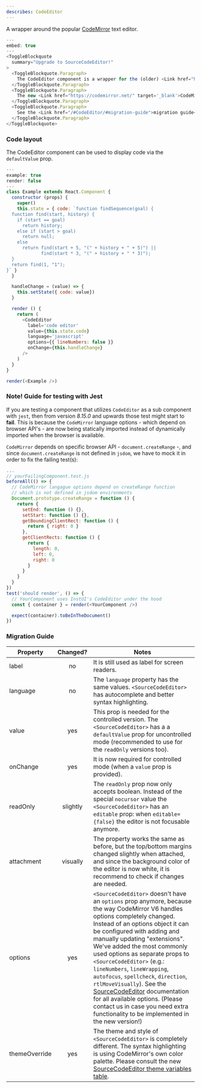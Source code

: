 ```yaml
---
describes: CodeEditor
---
```


A wrapper around the popular [CodeMirror](https://codemirror.net/5/index.html) text editor.

```javascript
---
embed: true
---
<ToggleBlockquote
  summary="Upgrade to SourceCodeEditor!"
>
  <ToggleBlockquote.Paragraph>
    The CodeEditor component is a wrapper for the (older) <Link href="https://codemirror.net/5/index.html" target='_blank'>CodeMirror version 5</Link>.
  </ToggleBlockquote.Paragraph>
  <ToggleBlockquote.Paragraph>
    The new <Link href="https://codemirror.net/" target='_blank'>CodeMirror version 6</Link> is not 100% compatible with V5, so we've made a new wrapper component for it named <Link href="/#SourceCodeEditor">SourceCodeEditor</Link>.
  </ToggleBlockquote.Paragraph>
  <ToggleBlockquote.Paragraph>
    See the <Link href="/#CodeEditor/#migration-guide">migration guide</Link> at the bottom of this page.
  </ToggleBlockquote.Paragraph>
</ToggleBlockquote>
```

### Code layout

The CodeEditor component can be used to display code via the `defaultValue` prop.

```js
---
example: true
render: false
---
class Example extends React.Component {
  constructor (props) {
    super()
    this.state = { code: `function findSequence(goal) {
  function find(start, history) {
    if (start == goal)
      return history;
    else if (start > goal)
      return null;
    else
      return find(start + 5, "(" + history + " + 5)") ||
             find(start * 3, "(" + history + " * 3)");
  }
  return find(1, "1");
}` }
  }

  handleChange = (value) => {
    this.setState({ code: value})
  }

  render () {
    return (
      <CodeEditor
        label='code editor'
        value={this.state.code}
        language='javascript'
        options={{ lineNumbers: false }}
        onChange={this.handleChange}
      />
    )
  }
}

render(<Example />)
```

### Note! Guide for testing with Jest

If you are testing a component that utilizes `CodeEditor` as a sub component with `jest`, then from version _8.15.0_ and upwards those test might start to **fail**. This is because the `CodeMirror` language options - which depend on browser API's - are now being statically imported instead of dynamically imported when the browser is available.

`CodeMirror` depends on specific browser API - `document.createRange` -, and since `document.createRange` is not defined in `jsdom`, we have to mock it in order to fix the failing test(s):

```js
...
// yourFailingComponent.test.js
beforeAll(() => {
  // CodeMirror langague options depend on createRange function
  // which is not defined in jsdom environments
  Document.prototype.createRange = function () {
    return {
      setEnd: function () {},
      setStart: function () {},
      getBoundingClientRect: function () {
        return { right: 0 }
      },
      getClientRects: function () {
        return {
          length: 0,
          left: 0,
          right: 0
        }
      }
    }
  }
})
test('should render', () => {
  // YourComponent uses InstUI's CodeEditor under the hood
  const { container } = render(<YourComponent />)

  expect(container).toBeInTheDocument()
})
```

### Migration Guide

| Property      | Changed? | Notes                                                                                                                                                                                                                                                                                                                                                                                                                                                                                                                                                                                                          |
| ------------- | :------: | -------------------------------------------------------------------------------------------------------------------------------------------------------------------------------------------------------------------------------------------------------------------------------------------------------------------------------------------------------------------------------------------------------------------------------------------------------------------------------------------------------------------------------------------------------------------------------------------------------------- |
| label         |    no    | It is still used as label for screen readers.                                                                                                                                                                                                                                                                                                                                                                                                                                                                                                                                                                  |
| language      |    no    | The `language` property has the same values. `<SourceCodeEditor>` has autocomplete and better syntax highlighting.                                                                                                                                                                                                                                                                                                                                                                                                                                                                                             |
| value         |   yes    | This prop is needed for the controlled version. The `<SourceCodeEditor>` has a a `defaultValue` prop for uncontrolled mode (recommended to use for the `readOnly` versions too).                                                                                                                                                                                                                                                                                                                                                                                                                               |
| onChange      |   yes    | It is now required for controlled mode (when a `value` prop is provided).                                                                                                                                                                                                                                                                                                                                                                                                                                                                                                                                      |
| readOnly      | slightly | The `readOnly` prop now only accepts boolean. Instead of the special `nocursor` value the `<SourceCodeEditor>` has an `editable` prop: when `editable={false}` the editor is not focusable anymore.                                                                                                                                                                                                                                                                                                                                                                                                            |
| attachment    | visually | The property works the same as before, but the top/bottom margins changed slightly when attached, and since the background color of the editor is now white, it is recommend to check if changes are needed.                                                                                                                                                                                                                                                                                                                                                                                                   |
| options       |   yes    | `<SourceCodeEditor>` doesn't have an `options` prop anymore, because the way CodeMirror V6 handles options completely changed. Instead of an options object it can be configured with adding and manually updating "extensions". We've added the most commonly used options as separate props to `<SourceCodeEditor>` (e.g.: `lineNumbers`, `lineWrapping`, `autofocus`, `spellcheck`, `direction`, `rtlMoveVisually`). See the [SourceCodeEditor](/#SourceCodeEditor) documentation for all available options. (Please contact us in case you need extra functionality to be implemented in the new version!) |
| themeOverride |   yes    | The theme and style of `<SourceCodeEditor>` is completely different. The syntax highlighting is using CodeMirror's own color palette. Please consult the new [SourceCodeEditor theme variables table](/#SourceCodeEditor/#SourceCodeEditorTheme).                                                                                                                                                                                                                                                                                                                                                              |
